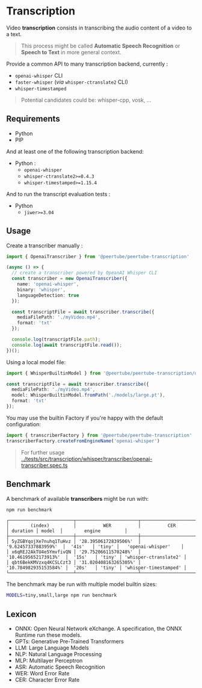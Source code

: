 # Transcription

Video **transcription** consists in transcribing the audio content of a video to a text.
> This process might be called __Automatic Speech Recognition__ or __Speech to Text__ in more general context.

Provide a common API to many transcription backend, currently :
- `openai-whisper` CLI
- `faster-whisper` (*via* `whisper-ctranslate2` CLI)
- `whisper-timestamped`

> Potential candidates could be: whisper-cpp, vosk, ...

## Requirements
- Python
- PIP

And at least one of the following transcription backend:
- Python :
  - `openai-whisper`
  - `whisper-ctranslate2>=0.4.3`
  - `whisper-timestamped>=1.15.4`

And to run the transcript evaluation tests :
- Python
  - `jiwer>=3.04`

## Usage

Create a transcriber manually :
```typescript
import { OpenaiTranscriber } from '@peertube/peertube-transcription'

(async () => {
  // create a transcriber powered by OpeanAI Whisper CLI
  const transcriber = new OpenaiTranscriber({
    name: 'openai-whisper',
    binary: 'whisper',
    languageDetection: true
  });

  const transcriptFile = await transcriber.transcribe({
    mediaFilePath: './myVideo.mp4',
    format: 'txt'
  });

  console.log(transcriptFile.path);
  console.log(await transcriptFile.read());
})();
```

Using a local model file:

```typescript
import { WhisperBuiltinModel } from '@peertube/peertube-transcription/dist'

const transcriptFile = await transcriber.transcribe({
  mediaFilePath: './myVideo.mp4',
  model: WhisperBuiltinModel.fromPath('./models/large.pt'),
  format: 'txt'
});
```

You may use the builtin Factory if you're happy with the default configuration:
```Typescript
import { transcriberFactory } from '@peertube/peertube-transcription'
transcriberFactory.createFromEngineName('openai-whisper')
```
> For further usage [../tests/src/transcription/whisper/transcriber/openai-transcriber.spec.ts](../tests/src/transcription/whisper/transcriber/openai-transcriber.spec.ts)

## Benchmark

A benchmark of available __transcribers__ might be run with:
```sh
npm run benchmark
```
```
┌────────────────────────┬───────────────────────┬───────────────────────┬──────────┬────────┬───────────────────────┐
│        (index)         │          WER          │          CER          │ duration │ model  │        engine         │
├────────────────────────┼───────────────────────┼───────────────────────┼──────────┼────────┼───────────────────────┤
│ 5yZGBYqojXe7nuhq1TuHvz │ '28.39506172839506%'  │  '9.62457337883959%'  │  '41s'   │ 'tiny' │   'openai-whisper'    │
│ x6qREJ2AkTU4e5YmvfivQN │ '29.75206611570248%'  │ '10.46195652173913%'  │  '15s'   │ 'tiny' │ 'whisper-ctranslate2' │
│ qbt6BekKMVzxq4KCSLCzt3 │ '31.020408163265305%' │ '10.784982935153584%' │  '20s'   │ 'tiny' │ 'whisper-timestamped' │
└────────────────────────┴───────────────────────┴───────────────────────┴──────────┴────────┴───────────────────────┘
```

The benchmark may be run with multiple model builtin sizes:
```sh
MODELS=tiny,small,large npm run benchmark
```

## Lexicon
- ONNX: Open Neural Network eXchange. A specification, the ONNX Runtime run these models.
- GPTs: Generative Pre-Trained Transformers
- LLM: Large Language Models
- NLP: Natural Language Processing
- MLP: Multilayer Perceptron
- ASR: Automatic Speech Recognition
- WER: Word Error Rate
- CER: Character Error Rate
